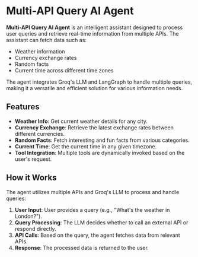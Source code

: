 # Multi-API Query AI Agent

**Multi-API Query AI Agent** is an intelligent assistant designed to process user queries and retrieve real-time information from multiple APIs. The assistant can fetch data such as:

- Weather information
- Currency exchange rates
- Random facts
- Current time across different time zones

The agent integrates Groq's LLM and LangGraph to handle multiple queries, making it a versatile and efficient solution for various information needs.

## Features

- **Weather Info**: Get current weather details for any city.
- **Currency Exchange**: Retrieve the latest exchange rates between different currencies.
- **Random Facts**: Fetch interesting and fun facts from various categories.
- **Current Time**: Get the current time in any given timezone.
- **Tool Integration**: Multiple tools are dynamically invoked based on the user's request.

## How it Works

The agent utilizes multiple APIs and Groq's LLM to process and handle queries:

1. **User Input**: User provides a query (e.g., "What's the weather in London?").
2. **Query Processing**: The LLM decides whether to call an external API or respond directly.
3. **API Calls**: Based on the query, the agent fetches data from relevant APIs.
4. **Response**: The processed data is returned to the user.


